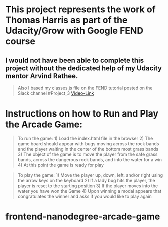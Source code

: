# This project represents the work of Thomas Harris as part of the Udacity/Grow with Google FEND course

## I would not have been able to complete this project without the dedicated help of my Udacity mentor **Arvind Rathee**.

>Also I based my classes.js file on the FEND tutorial posted on the Slack channel #Project_3 [Video-Link](GMT20180621-010258_FEND-Arcad_1600x900.mp4)

# Instructions on how to Run and Play the Arcade Game:
  >To run the game:
    1) Load the index.html file in the browser
    2) The game board should appear with bugs moving across the rock bands and the player waiting in the center of the bottom most grass bands
    3) The object of the game is to move the player from the safe grass bands, across the dangerous rock bands, and into the water for a win
    4) At this point the game is ready for play

  >To play the game:
    1) Move the player up, down, left, and/or right using the arrow keys on the keyboard
    2) If a lady bug hits the player, the player is reset to the starting position
    3) If the player moves into the water you have won the Game
    4) Upon winning a modal appears that congratulates the winner and asks if you would like to play again


frontend-nanodegree-arcade-game
===============================
